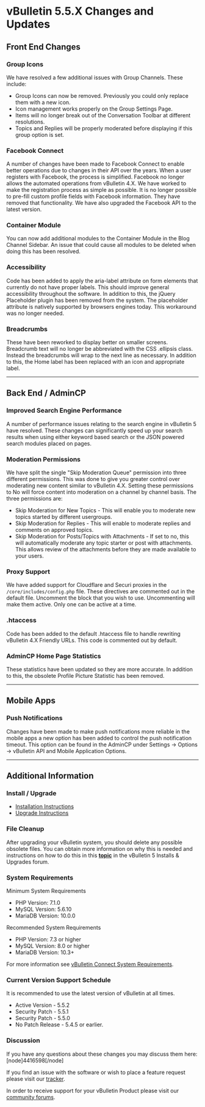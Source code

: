 # vBulletin 5.5.X Changes and Updates

## Front End Changes

### Group Icons

We have resolved a few additional issues with Group Channels. These include:

- Group Icons can now be removed. Previously you could only replace them with a new icon.
- Icon management works properly on the Group Settings Page.
- Items will no longer break out of the Conversation Toolbar at different resolutions.
- Topics and Replies will be properly moderated before displaying if this group option is set.

### Facebook Connect

A number of changes have been made to Facebook Connect to enable better operations due to changes in their API over the years. When a user registers with Facebook, the process is simplified. Facebook no longer allows the automated operations from vBulletin 4.X. We have worked to make the registration process as simple as possible. It is no longer possible to pre-fill custom profile fields with Facebook information. They have removed that functionality. We have also upgraded the Facebook API to the latest version.

### Container Module

You can now add additional modules to the Container Module in the Blog Channel Sidebar. An issue that could cause all modules to be deleted when doing this has been resolved.

### Accessibility

Code has been added to apply the aria-label attribute on form elements that currently do not have proper labels. This should improve general accessibility throughout the software. In addition to this, the jQuery Placeholder plugin has been removed from the system. The placeholder attribute is natively supported by browsers engines today. This workaround was no longer needed.

### Breadcrumbs

These have been reworked to display better on smaller screens. Breadcrumb text will no longer be abbreviated with the CSS .ellipsis class. Instead the breadcrumbs will wrap to the next line as necessary. In addition to this, the Home label has been replaced with an icon and appropriate label.

---

## Back End / AdminCP

### Improved Search Engine Performance

A number of performance issues relating to the search engine in vBulletin 5 have resolved. These changes can significantly speed up your search results when using either keyword based search or the JSON powered search modules placed on pages.

### Moderation Permissions

We have split the single "Skip Moderation Queue" permission into three different permissions. This was done to give you greater control over moderating new content similar to vBulletin 4.X. Setting these permissions to No will force content into moderation on a channel by channel basis. The three permissions are:

- Skip Moderation for New Topics - This will enable you to moderate new topics started by different usergroups.
- Skip Moderation for Replies - This will enable to moderate replies and comments on approved topics.
- Skip Moderation for Posts/Topics with Attachments - If set to no, this will automatically moderate any topic starter or post with attachments. This allows review of the attachments before they are made available to your users.

### Proxy Support

We have added support for Cloudflare and Securi proxies in the `/core/includes/config.php` file. These directives are commented out in the default file. Uncomment the block that you wish to use. Uncommenting will make them active. Only one can be active at a time.

### .htaccess

Code has been added to the default .htaccess file to handle rewriting vBulletin 4.X Friendly URLs. This code is commented out by default.

### AdminCP Home Page Statistics

These statistics have been updated so they are more accurate. In addition to this, the obsolete Profile Picture Statistic has been removed.

---

## Mobile Apps

### Push Notifications

Changes have been made to make push notifications more reliable in the mobile apps a new option has been added to control the push notification timeout. This option can be found in the AdminCP under Settings -> Options -> vBulletin API and Mobile Application Options.

---

## Additional Information

### Install / Upgrade

- [Installation Instructions](https://www.vbulletin.com/forum/node/4391348)
- [Upgrade Instructions](https://www.vbulletin.com/forum/node/4391346)

### File Cleanup

After upgrading your vBulletin system, you should delete any possible obsolete files. You can obtain more information on why this is needed and instructions on how to do this in this [**topic**](https://www.vbulletin.com/forum/node/4391346) in the vBulletin 5 Installs & Upgrades forum.

### System Requirements

Minimum System Requirements

- PHP Version: 7.1.0
- MySQL Version: 5.6.10
- MariaDB Version: 10.0.0

Recommended System Requirements

- PHP Version: 7.3 or higher
- MySQL Version: 8.0 or higher
- MariaDB Version: 10.3+

For more information see [vBulletin Connect System Requirements](https://www.vbulletin.com/forum/node/4391344).

### Current Version Support Schedule

It is recommended to use the latest version of vBulletin at all times.

- Active Version - 5.5.2
- Security Patch - 5.5.1
- Security Patch - 5.5.0
- No Patch Release - 5.4.5 or earlier.

### Discussion

If you have any questions about these changes you may discuss them here: [node]4416598[/node]

If you find an issue with the software or wish to place a feature request please visit our [tracker](https://tracker.vbulletin.com).

In order to receive support for your vBulletin Product please visit our [community forums](https://www.vbulletin.com/forum/).